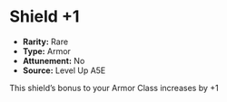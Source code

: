 
# Shield +1

* **Rarity:** Rare
* **Type:** Armor
* **Attunement:** No
* **Source:** Level Up A5E


This shield’s bonus to your Armor Class increases by +1 
